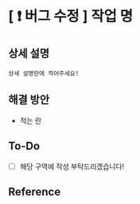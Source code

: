 # [ ❗ 버그 수정 ] 작업 명

## 상세 설명

    상세 설명란에 적어주세요!

## 해결 방안

- 적는 란

## To-Do

- [ ] 해당 구역에 작성 부탁드리겠습니다!

## Reference
